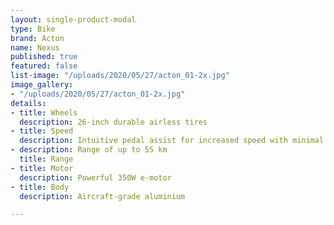 ```yaml
---
layout: single-product-modal
type: Bike
brand: Acton
name: Nexus
published: true
featured: false
list-image: "/uploads/2020/05/27/acton_01-2x.jpg"
image_gallery:
- "/uploads/2020/05/27/acton_01-2x.jpg"
details:
- title: Wheels
  description: 26-inch durable airless tires
- title: Speed
  description: Intuitive pedal assist for increased speed with minimal effort
- description: Range of up to 55 km
  title: Range
- title: Motor
  description: Powerful 350W e-motor
- title: Body
  description: Aircraft-grade aluminium

---
```

